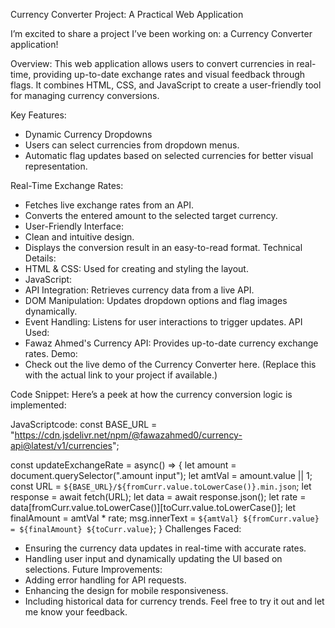 Currency Converter Project: A Practical Web Application 

I’m excited to share a project I’ve been working on: a Currency Converter application! 

Overview:
This web application allows users to convert currencies in real-time, providing up-to-date exchange rates and visual feedback through flags. It combines HTML, CSS, and JavaScript to create a user-friendly tool for managing currency conversions.

Key Features:
  * Dynamic Currency Dropdowns
  * Users can select currencies from dropdown menus.
  * Automatic flag updates based on selected currencies for better visual representation.
    
Real-Time Exchange Rates:
  * Fetches live exchange rates from an API.
  * Converts the entered amount to the selected target currency.
  * User-Friendly Interface:
  * Clean and intuitive design.
  * Displays the conversion result in an easy-to-read format.
Technical Details:
  * HTML & CSS: Used for creating and styling the layout.
  * JavaScript:
  * API Integration: Retrieves currency data from a live API.
  * DOM Manipulation: Updates dropdown options and flag images dynamically.
  * Event Handling: Listens for user interactions to trigger updates.
API Used:
  * Fawaz Ahmed's Currency API: Provides up-to-date currency exchange rates.
Demo:
  * Check out the live demo of the Currency Converter here. (Replace this with the actual link to your project if available.)

Code Snippet:
Here’s a peek at how the currency conversion logic is implemented:


JavaScriptcode:
const BASE_URL = "https://cdn.jsdelivr.net/npm/@fawazahmed0/currency-api@latest/v1/currencies";

const updateExchangeRate = async() => {
    let amount = document.querySelector(".amount input");
    let amtVal = amount.value || 1;
    const URL = `${BASE_URL}/${fromCurr.value.toLowerCase()}.min.json`;
    let response = await fetch(URL);
    let data = await response.json();
    let rate = data[fromCurr.value.toLowerCase()][toCurr.value.toLowerCase()];
    let finalAmount = amtVal * rate;
    msg.innerText = `${amtVal} ${fromCurr.value} = ${finalAmount} ${toCurr.value}`;
}
Challenges Faced:
  * Ensuring the currency data updates in real-time with accurate rates.
  * Handling user input and dynamically updating the UI based on selections.
Future Improvements:
  * Adding error handling for API requests.
  * Enhancing the design for mobile responsiveness.
  * Including historical data for currency trends.
Feel free to try it out and let me know your feedback.
